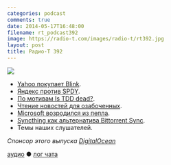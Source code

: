 ```yaml
---
categories: podcast
comments: true
date: 2014-05-17T16:48:00
filename: rt_podcast392
image: https://radio-t.com/images/radio-t/rt392.jpg
layout: post
title: Радио-Т 392
---
```


![](https://radio-t.com/images/radio-t/rt392.jpg)

* [Yahoo покупает Blink](http://techcrunch.com/2014/05/13/yahoo-acquires-self-destructing-messaging-app-blink-which-will-soon-disappear/).
* [Яндекс против SPDY](http://habrahabr.ru/company/yandex/blog/222951/).
* [По мотивам Is TDD dead?](http://www.youtube.com/watch?v=JoTB2mcjU7w).
* [Чтение новостей для озабоченных](https://guardianproject.info/apps/courier/).
* [Microsoft возродился из пепла](http://www.businessinsider.com/nadella-builds-new-microsoft-in-3-months-2014-5).
* [Syncthing как альтернатива Bittorrent Sync](http://prsm.tc/YdrIrJ).
* Темы наших слушателей.

_Спонсор этого выпуска [DigitalOcean](https://www.digitalocean.com)_

[аудио](http://cdn.radio-t.com/rt_podcast392.mp3) ● [лог чата](http://chat.radio-t.com/logs/radio-t-392.html)
<audio src="http://cdn.radio-t.com/rt_podcast392.mp3" preload="none"></audio>
